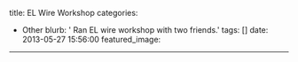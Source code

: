 title: EL Wire Workshop
categories:
  - Other
blurb: ' Ran EL wire workshop with two friends.'
tags: []
date: 2013-05-27 15:56:00
featured_image:
---
